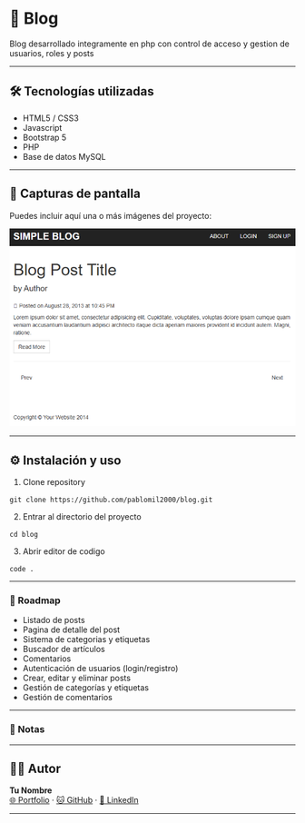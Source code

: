 # 📁 Blog

Blog desarrollado integramente en php con control de acceso y gestion de usuarios, roles y posts

---

## 🛠️ Tecnologías utilizadas

- HTML5 / CSS3
- Javascript
- Bootstrap 5
- PHP
- Base de datos MySQL

---

## 📸 Capturas de pantalla

Puedes incluir aquí una o más imágenes del proyecto:

![Captura de pantalla](./md/homePage.png)

---

## ⚙️ Instalación y uso

1. Clone repository

```
git clone https://github.com/pablomil2000/blog.git
```

2. Entrar al directorio del proyecto
```
cd blog
```

3. Abrir editor de codigo
```
code .
```

---

### 🧩 Roadmap

- Listado de posts
- Pagina de detalle del post
- Sistema de categorias y etiquetas
- Buscador de artículos
- Comentarios
- Autenticación de usuarios (login/registro)
- Crear, editar y eliminar posts
- Gestión de categorías y etiquetas
- Gestión de comentarios

---

### 📌 Notas

---

## 👨‍💻 Autor
**Tu Nombre**  
[🌐 Portfolio](https://pablo-martin-lopez.vercel.app/) · [🐱 GitHub](https://github.com/pablomil2000) · [💼 LinkedIn](https://linkedin.com/in/pablo-martin-lopez-17693717a)

---